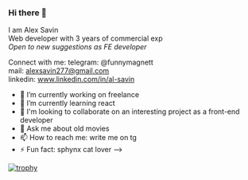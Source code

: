 ### Hi there 👋

I am Alex Savin <br>
Web developer with 3 years of commercial exp <br>
*Open to new suggestions as FE developer*

Connect with me:
telegram: @funnymagnett <br>
mail: alexsavin277@gmail.com <br>
linkedin: www.linkedin.com/in/al-savin <br>

- 🔭 I’m currently working on freelance
- 🌱 I’m currently learning react
- 👯 I'm looking to collaborate on an interesting project as a front-end developer
- 💬 Ask me about old movies
- 📫 How to reach me: write me on tg
- ⚡ Fun fact: sphynx cat lover
-->

[![trophy](https://github-profile-trophy.vercel.app/?username=SashaSavin&column=3&margin-w=15&margin-h=15theme=chalk)](https://github.com/ryo-ma/github-profile-trophy)
